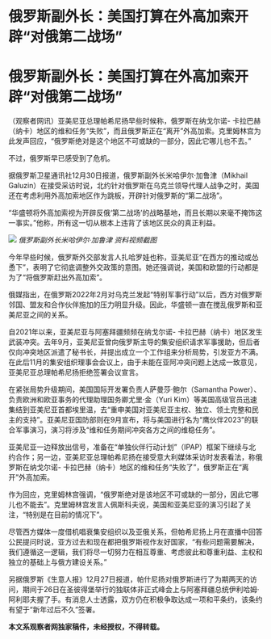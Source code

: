 # 俄罗斯副外长：美国打算在外高加索开辟“对俄第二战场”

# 俄罗斯副外长：美国打算在外高加索开辟“对俄第二战场”

（观察者网讯）亚美尼亚总理帕希尼扬早些时候称，俄罗斯在纳戈尔诺-
卡拉巴赫（纳卡）地区的维和任务“失败”，而且俄罗斯正在“离开”外高加索。克里姆林宫为此发声回应，“俄罗斯绝对是这个地区不可或缺的一部分，因此它哪儿也不去。”

不过，俄罗斯早已感受到了危机。

据俄罗斯卫星通讯社12月30日报道，俄罗斯副外长米哈伊尔·加鲁津（Mikhail
Galuzin）在接受采访时说，北约针对俄罗斯在乌克兰领导代理人战争之时，美国还在考虑利用外高加索地区作为跳板，开辟针对俄罗斯的“第二战场”。

“华盛顿将外高加索视为开辟反俄‘第二战场’的战略基地，而且长期以来毫不掩饰这一事实。”他称，所有这一切从根本上违背了该地区民众的真正利益。

![](https://inews.gtimg.com/om_bt/OLvYtcUbqprdEhIl29vcVnLr2mk0JqcoQyE-Z9YTxaOS0AA/1000)
_俄罗斯副外长米哈伊尔·加鲁津 资料视频截图_

今年早些时候，俄罗斯外交部发言人扎哈罗娃也称，亚美尼亚“在西方的推动或怂恿下”，表明了它彻底调整外交政策的意图。她还强调说，美国和欧盟的行动都是为了“将俄罗斯赶出外高加索”。

俄媒指出，在俄罗斯2022年2月对乌克兰发起“特别军事行动”以后，西方对俄罗斯邻国、盟友和合作伙伴施加的压力明显升级。因此，华盛顿一直在搅乱俄罗斯和亚美尼亚之间的关系。

自2021年以来，亚美尼亚与阿塞拜疆频频在纳戈尔诺-
卡拉巴赫（纳卡）地区发生武装冲突。去年9月，亚美尼亚曾向俄罗斯主导的集安组织请求军事援助，但后者仅向冲突地区派遣了秘书长，并提出成立一个工作组来分析局势，引发亚方不满。在此后11月的集安组织理事会会议上，由于未能在亚阿冲突问题上达成一致意见，亚美尼亚总理帕希尼扬拒绝签署会议宣言。

在紧张局势升级期间，美国国际开发署负责人萨曼莎·鲍尔（Samantha Power）、负责欧洲和欧亚事务的代理助理国务卿尤里·金（Yuri
Kim）等美国高级官员迅速集结到亚美尼亚首都埃里温，去“重申美国对亚美尼亚主权、独立、领土完整和民主的支持”。亚美尼亚国防部则在9月宣布，将与美国进行名为“鹰伙伴2023”的联合军事演习，演习将涉及“维和任务期间冲突各方之间的维稳任务”。

亚美尼亚一边释放出信号，准备在“单独伙伴行动计划”（IPAP）框架下继续与北约合作；另一边，亚美尼亚总理帕希尼扬在接受意大利媒体采访时发表看法，称俄罗斯在纳戈尔诺-
卡拉巴赫（纳卡）地区的维和任务“失败了”，俄罗斯正在“离开”外高加索。

作为回应，克里姆林宫强调，“俄罗斯绝对是该地区不可或缺的一部分，因此它哪儿也不能去”。克里姆林宫发言人佩斯科夫说，美国和亚美尼亚的演习引起了关注，“特别是在目前的情况下”。

尽管西方媒体一度借机唱衰集安组织以及亚俄关系，但帕希尼扬上月在直播中回答公民提问时说，亚方过去和现在都把俄罗斯视作友好国家，“有些问题需要解决，我们遵循这一逻辑，我们将尽一切努力在相互尊重、考虑彼此和尊重利益、主权和独立的基础上与俄方建设关系。”

另据俄罗斯《生意人报》12月27日报道，帕什尼扬对俄罗斯进行了为期两天的访问，期间于26日在圣彼得堡举行的独联体非正式峰会上与阿塞拜疆总统伊利哈姆·阿利耶夫握了手。有消息人士透露，双方仍在积极争取达成一项和平条约，该条约有望于“新年过后不久”签署。

**本文系观察者网独家稿件，未经授权，不得转载。**

